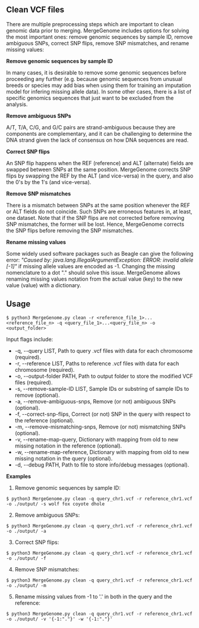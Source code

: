 ## Clean VCF files

There are multiple preprocessing steps which are important to clean genomic data prior to merging. MergeGenome includes options for solving the most important ones: remove genomic sequences by sample ID, remove ambiguous SNPs, correct SNP flips, remove SNP mismatches, and rename missing values:

**Remove genomic sequences by sample ID**

In many cases, it is desirable to remove some genomic sequences before proceeding any further (e.g. because genomic sequences from unusual breeds or species may add bias when using them for training an imputation model for infering missing allele data). In some other cases, there is a list of specific genomics sequences that just want to be excluded from the analysis.

**Remove ambiguous SNPs**

A/T, T/A, C/G, and G/C pairs are strand-ambiguous because they are components are complementary, and it can be challenging to determine the DNA strand given the lack of consensus on how DNA sequences are read.

**Correct SNP flips** 

An SNP flip happens when the REF (reference) and ALT (alternate) fields are swapped between SNPs at the same position. MergeGenome corrects SNP flips by swapping the REF by the ALT (and vice-versa) in the query, and also the 0's by the 1's (and vice-versa).

**Remove SNP mismatches**

There is a mismatch between SNPs at the same position whenever the REF or ALT fields do not coincide. Such SNPs are erroneous features in, at least, one dataset. Note that if the SNP flips are not corrected before removing SNP mismatches, the former will be lost. Hence, MergeGenome corrects the SNP flips before removing the SNP mismatches.

**Rename missing values**

Some widely used software packages such as Beagle can give the following error: *"Caused by: java.lang.IllegalArgumentException: ERROR: invalid allele [-1]"* if missing allele values are encoded as -1. Changing the missing nomenclature to a dot "." should solve this issue. MergeGenome allows renaming missing values notation from the actual value (key) to the new value (value) with a dictionary.

## Usage

```
$ python3 MergeGenome.py clean -r <reference_file_1>...<reference_file_n> -q <query_file_1>...<query_file_n> -o <output_folder>
```

Input flags include:

* -q, --query LIST, Path to query .vcf files with data for each chromosome (required).
* -r, --reference LIST, Paths to reference .vcf files with data for each chromosome (required).
* -o, --output-folder PATH, Path to output folder to store the modified VCF files (required).
* -s, --remove-sample-ID LIST, Sample IDs or substring of sample IDs to remove (optional).
* -a, --remove-ambiguous-snps, Remove (or not) ambiguous SNPs (optional).
* -f, --correct-snp-flips, Correct (or not) SNP in the query with respect to the reference (optional).
* -m, --remove-mismatching-snps, Remove (or not) mismatching SNPs (optional).
* -v, --rename-map-query, Dictionary with mapping from old to new missing notation in the reference (optional).
* -w, --rename-map-reference, Dictionary with mapping from old to new missing notation in the query (optional).
* -d, --debug PATH, Path to file to store info/debug messages (optional).

**Examples**

1. Remove genomic sequences by sample ID:

```
$ python3 MergeGenome.py clean -q query_chr1.vcf -r reference_chr1.vcf -o ./output/ -s wolf fox coyote dhole
```

2. Remove ambiguous SNPs:

```
$ python3 MergeGenome.py clean -q query_chr1.vcf -r reference_chr1.vcf -o ./output/ -a
```

3. Correct SNP flips:

```
$ python3 MergeGenome.py clean -q query_chr1.vcf -r reference_chr1.vcf -o ./output/ -f
```

4. Remove SNP mismatches: 

```
$ python3 MergeGenome.py clean -q query_chr1.vcf -r reference_chr1.vcf -o ./output/ -m
```

5. Rename missing values from -1 to '.' in both in the query and the reference:

```
$ python3 MergeGenome.py clean -q query_chr1.vcf -r reference_chr1.vcf -o ./output/ -v '{-1:"."}' -w '{-1:"."}'
```



